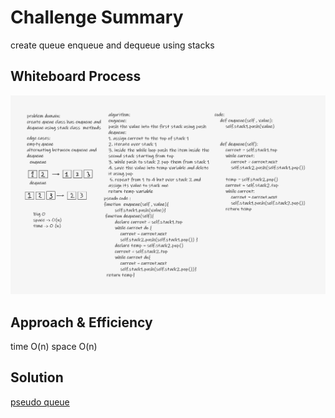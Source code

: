 # Challenge Summary
create queue enqueue and dequeue using stacks

## Whiteboard Process
![image](pseudo_code.png)

## Approach & Efficiency
time O(n)
space O(n)
## Solution
[pseudo queue](stack_and_queue/pseudo_queue.py)